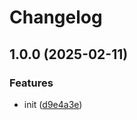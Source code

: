 # Changelog

## 1.0.0 (2025-02-11)


### Features

* init ([d9e4a3e](https://github.com/nguyenvanduocit/rag-kit/commit/d9e4a3e922d0693918b0a82422b1b70e82414bb9))
